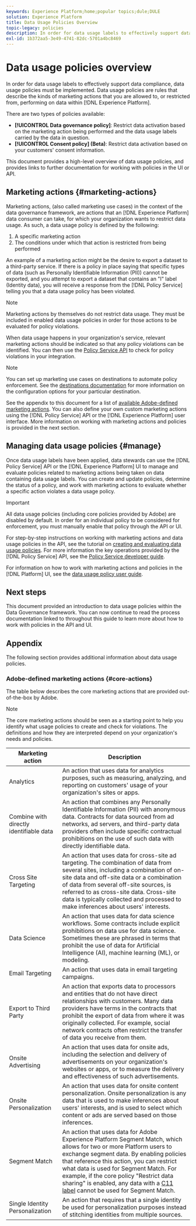 ```yaml
---
keywords: Experience Platform;home;popular topics;dule;DULE
solution: Experience Platform
title: Data Usage Policies Overview
topic-legacy: policies
description: In order for data usage labels to effectively support data compliance, data usage policies must be implemented. Data usage policies are rules that describe the kinds of marketing actions that you are allowed to, or restricted from, performing on data within Experience Platform.
exl-id: 1b372aa5-3e49-4741-82dc-5701a4bc8469
---
```

# Data usage policies overview

In order for data usage labels to effectively support data compliance, data usage policies must be implemented. Data usage policies are rules that describe the kinds of marketing actions that you are allowed to, or restricted from, performing on data within [!DNL Experience Platform].

There are two types of policies available:

* **[!UICONTROL Data governance policy]**: Restrict data activation based on the marketing action being performed and the data usage labels carried by the data in question.
* **[!UICONTROL Consent policy] (Beta)**: Restrict data activation based on your customers' consent information.

This document provides a high-level overview of data usage policies, and provides links to further documentation for working with policies in the UI or API.

## Marketing actions {#marketing-actions}

Marketing actions, (also called marketing use cases) in the context of the data governance framework, are actions that an [!DNL Experience Platform] data consumer can take, for which your organization wants to restrict data usage. As such, a data usage policy is defined by the following:

1. A specific marketing action
2. The conditions under which that action is restricted from being performed

An example of a marketing action might be the desire to export a dataset to a third-party service. If there is a policy in place saying that specific types of data (such as Personally Identifiable Information (PII)) cannot be exported, and you attempt to export a dataset that contains an "I" label (Identity data), you will receive a response from the [!DNL Policy Service] telling you that a data usage policy has been violated.

>[!NOTE]
>
>Marketing actions by themselves do not restrict data usage. They must be included in enabled data usage policies in order for those actions to be evaluated for policy violations.

When data usage happens in your organization's service, relevant marketing actions should be indicated so that any policy violations can be identified. You can then use the [Policy Service API](https://www.adobe.io/experience-platform-apis/references/policy-service/) to check for policy violations in your integration.

>[!NOTE]
>
>You can set up marketing use cases on destinations to automate policy enforcement. See the [destinations documentation](../../destinations/home.md) for more information on the configuration options for your particular destination.

See the appendix to this document for a list of [available Adobe-defined marketing actions](#core-actions). You can also define your own custom marketing actions using the [!DNL Policy Service] API or the [!DNL Experience Platform] user interface. More information on working with marketing actions and policies is provided in the next section.

<!-- (Add after AAM DEC mapping doc is published)
### Inheritance from Adobe Audience Manager Data Export Controls

Experience Platform has the ability to share segments with Adobe Audience Manager. Any Data Export Controls that have been applied to Audience Manager segments are translated to equivalent marketing use cases recognized by Experience Platform Data Governance.

For a reference on how specific Data Export Controls map to marketing actions in Platform, please refer to the [Audience Manager documentation](https://experienceleague.adobe.com/docs/audience-manager/user-guide/features/data-export-controls.html).
-->

## Managing data usage policies {#manage}

Once data usage labels have been applied, data stewards can use the [!DNL Policy Service] API or the [!DNL Experience Platform] UI to manage and evaluate policies related to marketing actions being taken on data containing data usage labels. You can create and update policies, determine the status of a policy, and work with marketing actions to evaluate whether a specific action violates a data usage policy.

>[!IMPORTANT]
>
>All data usage policies (including core policies provided by Adobe) are disabled by default. In order for an individual policy to be considered for enforcement, you must manually enable that policy through the API or UI.

For step-by-step instructions on working with marketing actions and data usage policies in the API, see the tutorial on [creating and evaluating data usage policies](create.md). For more information the key operations provided by the [!DNL Policy Service] API, see the [Policy Service developer guide](../api/getting-started.md).

For information on how to work with marketing actions and policies in the [!DNL Platform] UI, see the [data usage policy user guide](./user-guide.md).

## Next steps

This document provided an introduction to data usage policies within the Data Governance framework. You can now continue to read the process documentation linked to throughout this guide to learn more about how to work with policies in the API and UI.

## Appendix

The following section provides additional information about data usage policies.

### Adobe-defined marketing actions {#core-actions}

The table below describes the core marketing actions that are provided out-of-the-box by Adobe.

>[!NOTE]
>
>The core marketing actions should be seen as a starting point to help you identify what usage policies to create and check for violations. The definitions and how they are interpreted depend on your organization's needs and policies.

| Marketing action | Description |
| --- | --- |
| Analytics | An action that uses data for analytics purposes, such as measuring, analyzing, and reporting on customers' usage of your organization's sites or apps. |
| Combine with directly identifiable data | An action that combines any Personally Identifiable Information (PII) with anonymous data. Contracts for data sourced from ad networks, ad servers, and third-party data providers often include specific contractual prohibitions on the use of such data with directly identifiable data. |
| Cross Site Targeting | An action that uses data for cross-site ad targeting. The combination of data from several sites, including a combination of on-site data and off-site data or a combination of data from several off-site sources, is referred to as cross-site data. Cross-site data is typically collected and processed to make inferences about users' interests. |
| Data Science | An action that uses data for data science workflows. Some contracts include explicit prohibitions on data use for data science. Sometimes these are phrased in terms that prohibit the use of data for Artificial Intelligence (AI), machine learning (ML), or modeling. |
| Email Targeting | An action that uses data in email targeting campaigns. |
| Export to Third Party | An action that exports data to processors and entities that do not have direct relationships with customers. Many data providers have terms in the contracts that prohibit the export of data from where it was originally collected. For example, social network contracts often restrict the transfer of data you receive from them. |
| Onsite Advertising | An action that uses data for onsite ads, including the selection and delivery of advertisements on your organization's websites or apps, or to measure the delivery and effectiveness of such advertisements. |
| Onsite Personalization | An action that uses data for onsite content personalization. Onsite personalization is any data that is used to make inferences about users' interests, and is used to select which content or ads are served based on those inferences. |
| Segment Match | An action that uses data for Adobe Experience Platform Segment Match, which allows for two or more Platform users to exchange segment data. By enabling policies that reference this action, you can restrict what data is used for Segment Match. For example, if the core policy "Restrict data sharing" is enabled, any data with a [C11 label](../labels/reference.md#c11) cannot be used for Segment Match. |
| Single Identity Personalization | An action that requires that a single identity be used for personalization purposes instead of stitching identities from multiple sources. |
